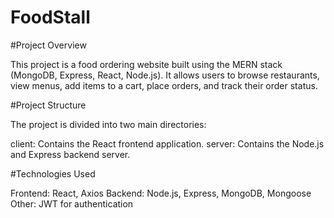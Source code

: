 # FoodStall
#Project Overview

This project is a food ordering website built using the MERN stack (MongoDB, Express, React, Node.js). It allows users to browse restaurants, view menus, add items to a cart, place orders, and track their order status.

#Project Structure

The project is divided into two main directories:

client: Contains the React frontend application.
server: Contains the Node.js and Express backend server.

#Technologies Used

Frontend: React, Axios
Backend: Node.js, Express, MongoDB, Mongoose
Other: JWT for authentication

